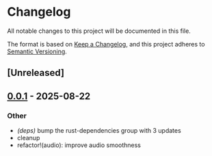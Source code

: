 # Changelog

All notable changes to this project will be documented in this file.

The format is based on [Keep a Changelog](https://keepachangelog.com/en/1.0.0/),
and this project adheres to [Semantic Versioning](https://semver.org/spec/v2.0.0.html).

## [Unreleased]

## [0.0.1](https://github.com/TornaxO7/vibe/releases/tag/vibe-audio-v0.0.1) - 2025-08-22

### Other

- *(deps)* bump the rust-dependencies group with 3 updates
- cleanup
- refactor!(audio): improve audio smoothness
